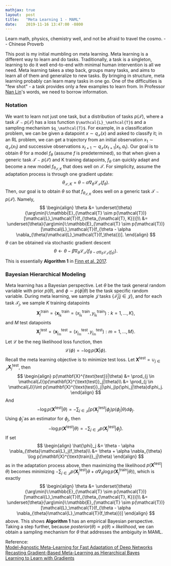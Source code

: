 ```yaml
---
mathjax: true
layout:  post
title:   "Meta Learning 1 - MAML"
date:    2019-11-16 13:47:00 -0800
---
```

Learn math, physics, chemistry well, and not be afraid to travel the cosmo.  -- Chinese Proverb

This post is my initial mumbling on meta learning. Meta learning is a different way to learn and do tasks. Traditionally, a task is a singleton, learning to do it well end-to-end with minimal human intervention is all we need. Meta learning takes a step back, groups many tasks, and aims to learn all of them and generalize to new tasks. By bringing in structure, meta learning probably can learn many tasks in one go. One of the difficulties is "few shot" - a task provides only a few examples to learn from. In Professor [Nan Lin][Professor Nan Lin's Page]'s words, we need to borrow information.

### Notation
We want to learn not just one task, but a distribution of tasks $p(\mathcal{T})$, where a task $\mathcal{T} \sim p(\mathcal{T})$ has a loss function `$\mathcal{L}_\mathcal{T}$` and a sampling mechanism `$q_\mathcal{T}$`. For example, in a classification problem, we can be given a datapoint $x \sim q_\mathcal{T}(x)$ and asked to classify it; in an RL problem, we can get a trajectory from an initial observation $x_1 \sim q_\mathcal{T}(x_1)$ and successive observations $x_{t+1} \sim q_\mathcal{T}(x_{t+1}|x_t, a_t)$. Our goal is to obtain $\theta$ for a model $f_\theta$ (assume $f$ is predetermined), so that when given a generic task $\mathcal{T} \sim p(\mathcal{T})$ and K training datapoints, $f_\theta$ can quickly adapt and become a new model $f_{\theta_{\mathcal{T}, K}}$ that does well on $\mathcal{T}$. For simplicity, assume the adaptation process is through one gradient update:
$$
\theta_{\mathcal{T}, K} = \theta - \alpha \nabla_{\theta}\mathcal{L}_\mathcal{T}(f_\theta).
$$
Then, our goal is to obtain $\theta$ so that $f_{\theta_{\mathcal{T}, K}}$ does well on a generic task $\mathcal{T} \sim p(\mathcal{T})$. Namely,
$$
\begin{align}
\theta &= \underset{\theta}{\arg\min}\:\mathbb{E}_{\mathcal{T} \sim p(\mathcal{T})}[\mathcal{L}_\mathcal{T}(f_{\theta_{\mathcal{T}, K}})]\\
&= \underset{\theta}{\arg\min}\:\mathbb{E}_{\mathcal{T} \sim p(\mathcal{T})}[\mathcal{L}_\mathcal{T}(f_{\theta - \alpha \nabla_{\theta}\mathcal{L}_\mathcal{T}(f_\theta)})].
\end{align}
$$
$\theta$ can be obtained via stochastic gradient descent
$$
\theta \leftarrow \theta - \beta\nabla_\theta\mathcal{L}_\mathcal{T}(f_{\theta - \alpha \nabla_{\theta}\mathcal{L}_\mathcal{T}(f_\theta)}).
$$
This is essentially **Algorithm 1** in [Finn et al. 2017][Model-Agnostic Meta-Learning for Fast Adaptation of Deep Networks].

### Bayesian Hierarchical Modeling
Meta learning has a Bayesian perspective. Let $\theta$ be the task general random variable with prior $p(\theta)$, and $\phi \sim p(\phi|\theta)$ be the task specific random variable. During meta learning, we sample $\mathcal{J}$ tasks $\{\mathcal{T}_j | j \in \mathcal{J}\}$, and for each task $\mathcal{T}_j$, we sample $K$ training datapoints
$$
\mathbf{X}^{\text{train}}_j = \{\mathbf{x}^{\text{train}}_{j_k} = (x^{\text{train}}_{j_k}, y^{\text{train}}_{j_k}) : k = 1, ..., K\},
$$
and $M$ test datapoints
$$
\mathbf{X}^{\text{test}}_j = \{\mathbf{x}^{\text{test}}_{j_m} = (x^{\text{test}}_{j_m}, y^{\text{test}}_{j_m}) : m = 1, ..., M\}.
$$
Let $\mathcal{L}$ be the neg likelihood loss function, then
$$
\mathcal{L}(\phi) = -\log p(\mathbf{X}|\phi).
$$
Recall the meta learning objective is to minimize test loss.
Let $\mathbf{X}^{\text{test}} = \cup_{j \in \mathcal{J}}\mathbf{X}^{\text{test}}_j$, then
$$
\begin{align}
p(\mathbf{X}^{\text{test}}|\theta) &= \prod_{j \in \mathcal{J}}p(\mathbf{X}^{\text{test}}_j|\theta)\\
&= \prod_{j \in \mathcal{J}}\int p(\mathbf{X}^{\text{test}}_j|\phi_j)p(\phi_j|\theta)d\phi_j.
\end{align}
$$
And
$$
-\log p(\mathbf{X}^{\text{test}}|\theta) = -\sum_{j \in \mathcal{J}}\int p(\mathbf{X}^{\text{test}}_j|\phi_j)p(\phi_j|\theta)d\phi_j.
$$
Using $\hat{\phi}_j$ as an estimator for $\phi_j$, then
$$
-\log p(\mathbf{X}^{\text{test}}|\theta) = -\sum_{j \in \mathcal{J}} p(\mathbf{X}^{\text{test}}_j|\hat{\phi}_j).
$$
If set
$$
\begin{align}
\hat{\phi}_j &= \theta - \alpha \nabla_{\theta}\mathcal{L}_j(f_\theta)\\
&= \theta + \alpha \nabla_{\theta} \log p(\mathbf{X}^{\text{train}}_j|\theta)
\end{align}
$$
as in the adaptation process above, then maximizing the likelihood $p(\mathbf{X}^{\text{test}}|\theta)$ becomes minimizing $-\sum_{j \in \mathcal{J}} p(\mathbf{X}^{\text{test}}_j|\theta + \alpha \nabla_{\theta} \log p(\mathbf{X}^{\text{train}}_j|\theta))$, which is exactly
$$
\begin{align}
\theta &= \underset{\theta}{\arg\min}\:\mathbb{E}_{\mathcal{T} \sim p(\mathcal{T})}[\mathcal{L}_\mathcal{T}(f_{\theta_{\mathcal{T}, K}})]\\
&= \underset{\theta}{\arg\min}\:\mathbb{E}_{\mathcal{T} \sim p(\mathcal{T})}[\mathcal{L}_\mathcal{T}(f_{\theta - \alpha \nabla_{\theta}\mathcal{L}_\mathcal{T}(f_\theta)})]
\end{align}
$$
above. This shows **Algorithm 1** has an empirical Bayesian perspective. Taking a step further, because $posterior(\theta) \propto p(\theta) \times likelihood$, we can obtain a sampling mechanism for $\theta$ that addresses the ambiguity in MAML.

Reference:  
[Model-Agnostic Meta-Learning for Fast Adaptation of Deep Networks][Model-Agnostic Meta-Learning for Fast Adaptation of Deep Networks]  
[Recasting Gradient-Based Meta-Learning as Hierarchical Bayes][Recasting Gradient-Based Meta-Learning as Hierarchical Bayes]  
[Learning to Learn with Gradients][Learning to Learn with Gradients]

[Professor Nan Lin's Page]: https://pages.wustl.edu/nlin
[Model-Agnostic Meta-Learning for Fast Adaptation of Deep Networks]: https://arxiv.org/pdf/1703.03400.pdf
[Recasting Gradient-Based Meta-Learning as Hierarchical Bayes]: https://arxiv.org/abs/1801.08930
[Learning to Learn with Gradients]: https://ai.stanford.edu/~cbfinn/_files/dissertation.pdf
